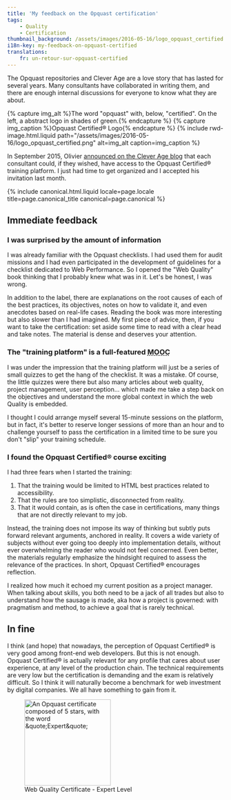 ```yaml
---
title: 'My feedback on the Opquast certification'
tags:
    - Quality
    - Certification
thumbnail_background: /assets/images/2016-05-16/logo_opquast_certified.png
i18n-key: my-feedback-on-opquast-certified
translations:
    fr: un-retour-sur-opquast-certified
---
```


The Opquast repositories and Clever Age are a love story that has lasted for several years. Many consultants have collaborated in writing them, and there are enough internal discussions for everyone to know what they are about.

<!-- more -->

{% capture img_alt %}The word &quot;opquast&quot; with, below, &quot;certified&quot;. On the left, a abstract logo in shades of green.{% endcapture %} {% capture img_caption %}Opquast Certified® Logo{% endcapture %} {% include rwd-image.html.liquid
path="/assets/images/2016-05-16/logo_opquast_certified.png"
alt=img_alt
caption=img_caption
%}

In September 2015, Olivier <a href="https://blog.clever-age.com/fr/2015/09/15/plateforme-dentrainement-opquast-certified/" hreflang="fr">announced on the Clever Age blog</a> that each consultant could, if they wished, have access to the Opquast Certified® training platform. I just had time to get organized and I accepted his invitation last month.

{% include canonical.html.liquid
    locale=page.locale
    title=page.canonical_title
    canonical=page.canonical
%}

## Immediate feedback

### I was surprised by the amount of information

I was already familiar with the Opquast checklists. I had used them for audit missions and I had even participated in the development of guidelines for a checklist dedicated to Web Performance. So I opened the "Web Quality" book thinking that I probably knew what was in it. Let's be honest, I was wrong.

In addition to the label, there are explanations on the root causes of each of the best practices, its objectives, notes on how to validate it, and even anecdotes based on real-life cases. Reading the book was more interesting but also slower than I had imagined. My first piece of advice, then, if you want to take the certification: set aside some time to read with a clear head and take notes. The material is dense and deserves your attention.

### The "training platform" is a full-featured <abbr title="Massive Open Online Course">MOOC</abbr>

I was under the impression that the training platform will just be a series of small quizzes to get the hang of the checklist. It was a mistake. Of course, the little quizzes were there but also many articles about web quality, project management, user perception... which made me take a step back on the objectives and understand the more global context in which the web Quality is embedded.

I thought I could arrange myself several 15-minute sessions on the platform, but in fact, it's better to reserve longer sessions of more than an hour and to challenge yourself to pass the certification in a limited time to be sure you don't "slip" your training schedule.

### I found the Opquast Certified® course exciting

I had three fears when I started the training:

1.  That the training would be limited to HTML best practices related to accessibility.
2.  That the rules are too simplistic, disconnected from reality.
3.  That it would contain, as is often the case in certifications, many things that are not directly relevant to my job.

Instead, the training does not impose its way of thinking but subtly puts forward relevant arguments, anchored in reality. It covers a wide variety of subjects without ever going too deeply into implementation details, without ever overwhelming the reader who would not feel concerned. Even better, the materials regularly emphasize the hindsight required to assess the relevance of the practices. In short, Opquast Certified® encourages reflection.

I realized how much it echoed my current position as a project manager. When talking about skills, you both need to be a jack of all trades but also to understand  how the sausage is made, aka how a project is governed: with pragmatism and method, to achieve a goal that is rarely technical.

## <span lang="la">In fine</span>

I think (and hope) that nowadays, the perception of Opquast Certified® is very good among front-end web developers. But this is not enough. Opquast Certified® is actually relevant for any profile that cares about user experience, at any level of the production chain. The technical requirements are very low but the certification is demanding and the exam is relatively difficult. So I think it will naturally become a benchmark for web investment by digital companies. We all have something to gain from it.

<figure>
  <a href="https://certified.opquast.com/certificate/V085B7/"><img role="img" src="/assets/images/shared/issuer_v085b7.svg" loading="lazy" width="200" height="200" alt="An Opquast certificate composed of 5 stars, with the word &quote;Expert&quote;"></a>
  <figcaption>Web Quality Certificate - Expert Level</figcaption>
</figure>
